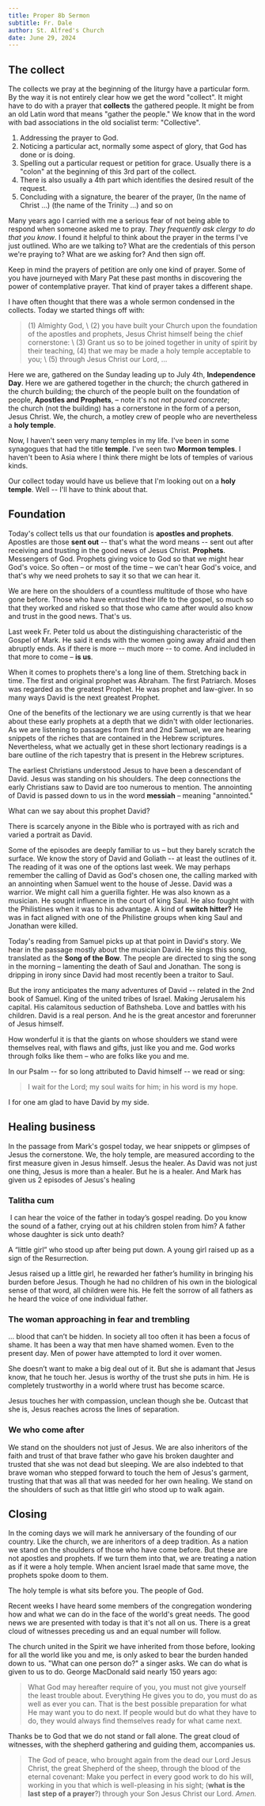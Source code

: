 ```yaml
---
title: Proper 8b Sermon
subtitle: Fr. Dale
author: St. Alfred's Church
date: June 29, 2024
---
```


## The collect

The collects we pray at the beginning of the liturgy have a particular form. By the way it is not entirely clear how we get the word "collect". It might have to do with a prayer that **collects** the gathered people. It might be from an old Latin word that means "gather the people." We know that in the word with bad associations in the old socialist term: "Collective". 

1. Addressing the prayer to God.
2. Noticing a particular act, normally some aspect of glory, that God has done or is doing.
3. Spelling out a particular request or petition for grace. Usually there is a "colon" at the beginning of this 3rd part of the collect.
4. There is also usually a 4th part which identifies the desired result of the request.
5. Concluding with a signature, the bearer of the prayer, (In the name of Christ ...) (the name of the Trinity ...) and so on

Many years ago I carried with me a serious fear of not being able to respond when someone asked me to pray. *They frequently ask clergy to do that you know*. I found it helpful to think about the prayer in the terms I've just outlined. Who are we talking to? What are the credentials of this person we're praying to? What are we asking for? And then sign off.

Keep in mind the prayers of petition are only one kind of prayer. Some of you have journeyed with Mary Pat these past months in discovering the power of contemplative prayer. That kind of prayer takes a different shape.

I have often thought that there was a whole sermon condensed in the collects.
Today we started things off with:

> (1) Almighty God, \\
> (2) you have built your Church upon the foundation of the apostles and prophets, Jesus Christ himself being the chief cornerstone: \\
> (3) Grant us so to be joined together in unity of spirit by their teaching,
> (4) that we may be made a holy temple acceptable to you; \\
> (5) through Jesus Christ our Lord, … 

Here we are, gathered on the Sunday leading up to July 4th, **Independence Day**.
Here we are gathered together in the church; 
the church gathered in the church building; 
the church of the people built on the foundation of people, **Apostles and Prophets**, 
– note it's not *not poured concrete*;  
the church (not the building) has a cornerstone in the form of a person, Jesus Christ. 
We, the church, a motley crew of people who are nevertheless a **holy temple**.

Now, I haven't seen very many temples in my life. I've been in some synagogues that had the title **temple**. I've seen two **Mormon temples**. I haven't been to Asia where I think there might be lots of temples of various kinds.

Our collect today would have us believe that I'm looking out on a **holy temple**. Well -- I'll have to think about that.

## Foundation

Today's collect tells us that our foundation is **apostles and prophets**. Apostles are those **sent out** -- that's what the word means -- sent out after receiving and trusting in the good news of Jesus Christ. **Prophets**. Messengers of God. Prophets giving voice to God so that we might hear God's voice. So often – or most of the time – we can't hear God's voice, and that's why we need prohets to say it so that we can hear it.

We are here on the shoulders of a countless multitude of those who have gone before. Those who have entrusted their life to the gospel, so much so that they worked and risked so that those who came after would also know and trust in the good news. That's us.

Last week Fr. Peter told us about the distinguishing characteristic of the Gospel of Mark. He said it ends with the women going away afraid and then abruptly ends. As if there is more -- much more -- to come. And included in that more to come – **is us**. 

When it comes to prophets there's a long line of them. Stretching back in time. The first and original prophet was Abraham. The first Patriarch. Moses was regarded as the greatest Prophet. He was prophet and law-giver. In so many ways David is the next greatest Prophet.

One of the benefits of the lectionary we are using currently is that we hear about these early prophets at a depth that we didn't with older lectionaries. As we are listening to passages from first and 2nd Samuel, we are hearing snippets of the riches that are contained in the Hebrew scriptures. Nevertheless, what we actually get in these short lectionary readings is a bare outline of the rich tapestry that is present in the Hebrew scriptures.

The earliest Christians understood Jesus to have been a descendant of David. Jesus was standing on his shoulders. The deep connections the early Christians saw to David are too numerous to mention. The annointing of David is passed down to us in the word **messiah** – meaning "annointed."

What can we say about this prophet David?

There is scarcely anyone in the Bible who is portrayed with as rich and varied a portrait as David. 

Some of the episodes are deeply familiar to us – but they barely scratch the surface. We know the story of David and Goliath -- at least the outlines of it. The reading of it was one of the options last week. We may perhaps remember the calling of David as God's chosen one, the calling marked with an annointing when Samuel went to the house of Jesse. David was a warrior. We might call him a guerilla fighter. He was also known as a musician. He sought influence in the court of king Saul. He also fought with the Philistines when it was to his advantage. A kind of **switch hitter?** He was in fact aligned with one of the Philistine groups when king Saul and Jonathan were killed. 

Today's reading from Samuel picks up at that point in David's story. We hear in the passage mostly about the musician David. He sings this song, translated as the **Song of the Bow**. The people are directed to sing the song in the morning – lamenting the death of Saul and Jonathan. The song is dripping in irony since David had most recently been a traitor to Saul. 

But the irony anticipates the many adventures of David -- related in the 2nd book of Samuel. King of the united tribes of Israel. Making Jerusalem his capital. His calamitous seduction of Bathsheba. Love and battles with his children. David is a real person. And he is the great ancestor and forerunner of Jesus himself.

How wonderful it is that the giants on whose shoulders we stand were themselves real, with flaws and gifts, just like you and me. God works through folks like them – who are folks like you and me.

In our Psalm -- for so long attributed to David himself -- we read or sing:

> I wait for the Lord; my soul waits for him; in his word is my hope.

I for one am glad to have David by my side.

## Healing business

In the passage from Mark's gospel today, we hear snippets or glimpses of Jesus the cornerstone. We, the holy temple, are measured according to the first measure given in Jesus himself. Jesus the healer. As David was not just one thing, Jesus is more than a healer. But he is a healer. And Mark has given us 2 episodes of Jesus's healing

### Talitha cum

 I can hear the voice of the father in today’s gospel reading. Do you know the sound of a father, crying out at his children stolen from him? A father whose daughter is sick unto death?

A “little girl” who stood up after being put down. A young girl raised up as a sign of the Resurrection.

Jesus raised up a little girl, he rewarded her father’s humility in bringing his burden before Jesus. Though he had no children of his own in the biological sense of that word, all children were his. He felt the sorrow of all fathers as he heard the voice of one individual father.

### The woman approaching in fear and trembling

… blood that can’t be hidden. In society all too often it has been a focus of shame. It has been a way that men have shamed women. Even to the present day. Men of power have attempted to lord it over women.

She doesn’t want to make a big deal out of it. But she is adamant that Jesus know, that he touch her. Jesus is worthy of the trust she puts in him. He is completely trustworthy in a world where trust has become scarce.

Jesus touches her with compassion, unclean though she be. Outcast that she is, Jesus reaches across the lines of separation.

### We who come after

We stand on the shoulders not just of Jesus. We are also inheritors of the faith and trust of that brave father who gave his broken daughter and trusted that she was not dead but sleeping. We are also indebted to that brave woman who stepped forward to touch the hem of Jesus's garment, trusting that that was all that was needed for her own healing. We stand on the shoulders of such as that little girl who stood up to walk again.

## Closing

In the coming days we will mark he anniversary of the founding of our country. Like the church, we are inheritors of a deep tradition. As a nation we stand on the shoulders of those who have come before. But these are not apostles and prophets. If we turn them into that, we are treating a nation as if it were a holy temple. When ancient Israel made that same move, the prophets spoke doom to them.

The holy temple is what sits before you. The people of God.

Recent weeks I have heard some members of the congregation wondering how and what we can do in the face of the world's great needs. The good news we are presented with today is that it's not all on us. There is a great cloud of witnesses preceding us and an equal number will follow. 

The church united in the Spirit we have inherited from those before, looking for all the world like you and me, is only asked to bear the burden handed down to us. "What can one person do?" a singer asks. We can do what is given to us to do. George MacDonald said nearly 150 years ago:

> What God may hereafter require of you, you must not give yourself the least trouble about. Everything He gives you to do, you must do as well as ever you can. That is the best possible preparation for what He may want you to do next. If people would but do what they have to do, they would always find themselves ready for what came next.

Thanks be to God that we do not stand or fall alone. The great cloud of witnesses, with the shepherd gathering and guiding them, accompanies us. 

> The God of peace, who brought again from the dead our Lord Jesus Christ, the great Shepherd of the sheep, through the blood of the eternal covenant: Make you perfect in every good work to do his will, working in you that which is well-pleasing in his sight; (**what is the last step of a prayer**?)  through your Son Jesus Christ our Lord. *Amen.*



